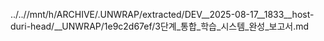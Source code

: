 ../..//mnt/h/ARCHIVE/.UNWRAP/extracted/DEV__2025-08-17__1833__host-duri-head/__UNWRAP/1e9c2d67ef/3단계_통합_학습_시스템_완성_보고서.md